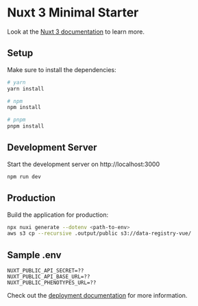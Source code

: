 # Nuxt 3 Minimal Starter

Look at the [Nuxt 3 documentation](https://nuxt.com/docs/getting-started/introduction) to learn more.

## Setup

Make sure to install the dependencies:

```bash
# yarn
yarn install

# npm
npm install

# pnpm
pnpm install
```

## Development Server

Start the development server on http://localhost:3000

```bash
npm run dev
```

## Production

Build the application for production:

```bash
npx nuxi generate --dotenv <path-to-env>
aws s3 cp --recursive .output/public s3://data-registry-vue/
```

## Sample .env
```
NUXT_PUBLIC_API_SECRET=??
NUXT_PUBLIC_API_BASE_URL=??
NUXT_PUBLIC_PHENOTYPES_URL=??
```

Check out the [deployment documentation](https://nuxt.com/docs/getting-started/deployment) for more information.
